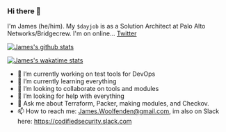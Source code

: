 ### Hi there 👋

I'm James (he/him). My `$dayjob` is as a Solution Architect at Palo Alto Networks/Bridgecrew. I'm on online... [Twitter](https://twitter.com/jimwoolfenden)

[![James's github stats](https://github-readme-stats.vercel.app/api?username=jameswoolfenden&theme=prussian)](https://registry.terraform.io/namespaces/JamesWoolfenden)

[![James's wakatime stats](https://github-readme-stats.vercel.app/api/wakatime?username=jameswoolfenden&theme=prussian)](https://registry.terraform.io/namespaces/JamesWoolfenden)

- 🔭 I’m currently working on test tools for DevOps
- 🌱 I’m currently learning everything
- 👯 I’m looking to collaborate on tools and modules
- 🤔 I’m looking for help with everything
- 💬 Ask me about Terraform, Packer, making modules, and Checkov.
- 📫 How to reach me: James.Woolfenden@gmail.com, im also on Slack here: <https://codifiedsecurity.slack.com>
<!--
**jameswoolfenden/jameswoolfenden** is a ✨ _special_ ✨ repository because its `README.md` (this file) appears on your GitHub profile.

